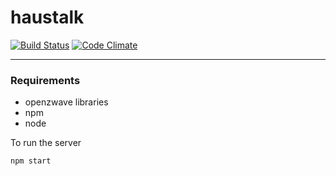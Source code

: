 # haustalk
[![Build Status](https://travis-ci.org/haustalk/haustalk-server.svg?branch=master)](https://travis-ci.org/haustalk/haustalk-server)
[![Code Climate](https://codeclimate.com/github/haustalk/haustalk-server/badges/gpa.svg)](https://codeclimate.com/github/haustalk/haustalk-server)
<br>

---
### Requirements
- openzwave libraries
- npm
- node

To run the server
```bash
npm start
```